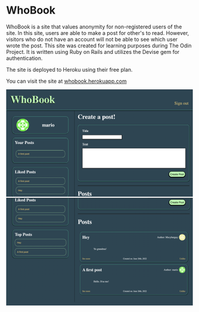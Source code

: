 # WhoBook

WhoBook is a site that values anonymity for non-registered users of the site. In this site, users are able to make a post for other's to read. However, visitors who do not have an account will not be able to see which user wrote the post. This site was created for learning purposes during The Odin Project. It is written using Ruby on Rails and utilizes the Devise gem for authentication. 


The site is deployed to Heroku using their free plan.

You can visit the site at <a href="https://whobook.herokuapp.com">whobook.herokuapp.com</a>

<img src="https://raw.githubusercontent.com/boydjc/WhoBook/main/Screen%20Shot%201.png">

<img src="https://raw.githubusercontent.com/boydjc/WhoBook/main/Screen%20Shot%202.png">
